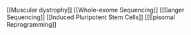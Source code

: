 [[Muscular dystrophy]]
[[Whole-exome Sequencing]]
[[Sanger Sequencing]]
[[Induced Pluripotent Stem Cells]]
[[Episomal Reprogramming]]
